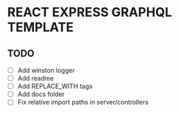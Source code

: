 # REACT EXPRESS GRAPHQL TEMPLATE

## TODO

- [ ] Add winston logger
- [ ] Add readme
- [ ] Add REPLACE_WITH tags
- [ ] Add docs folder
- [ ] Fix relative import paths in server/controllers
